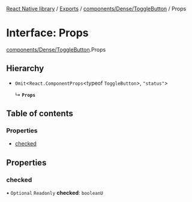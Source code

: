 [React Native library](../index.md) / [Exports](../modules.md) / [components/Dense/ToggleButton](../modules/components_Dense_ToggleButton.md) / Props

# Interface: Props

[components/Dense/ToggleButton](../modules/components_Dense_ToggleButton.md).Props

## Hierarchy

- `Omit`\<`React.ComponentProps`\<typeof `ToggleButton`\>, ``"status"``\>

  ↳ **`Props`**

## Table of contents

### Properties

- [checked](components_Dense_ToggleButton.Props.md#checked)

## Properties

### checked

• `Optional` `Readonly` **checked**: `booleanU`
